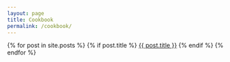 ```yaml
---
layout: page
title: Cookbook
permalink: /cookbook/
---
```

{% for post in site.posts %}
  {% if post.title %}
  <a class="page-link" href="{{ post.url | prepend: site.baseurl }}">{{ post.title }}</a>
  {% endif %}
{% endfor %}

